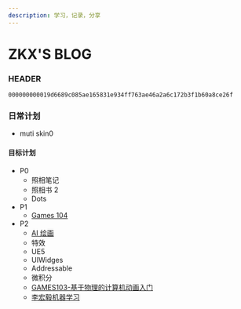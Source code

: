 ```yaml
---
description: 学习，记录，分享
---
```

# ZKX'S BLOG

### HEADER

`000000000019d6689c085ae165831e934ff763ae46a2a6c172b3f1b60a8ce26f`

### 日常计划

* muti skin0

#### 目标计划

- P0
  - 照相笔记
  - 照相书 2
  - Dots
- P1
  - [Games 104](https://www.bilibili.com/video/BV12Z4y1B7th)
- P2
  - [AI 绘画](https://www.bilibili.com/video/BV1aN4y1A7j1/?vd_source=ebf06d572d5366b5ef7bc5032fefb08d)
  - 特效
  - UE5
  - UIWidges
  - Addressable
  - 微积分
  - [GAMES103-基于物理的计算机动画入门](https://www.bilibili.com/video/BV12Q4y1S73g)
  - [李宏毅机器学习](https://www.bilibili.com/video/BV1JE411g7XF)
